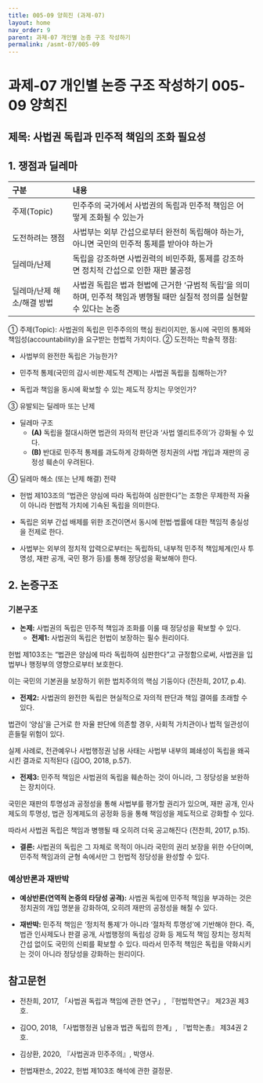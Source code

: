 ```yaml
---
title: 005-09 양희진 (과제-07)
layout: home
nav_order: 9
parent: 과제-07 개인별 논증 구조 작성하기
permalink: /asmt-07/005-09
---
```


# 과제-07 개인별 논증 구조 작성하기 005-09 양희진

## 제목: 사법권 독립과 민주적 책임의 조화 필요성

## 1. 쟁점과 딜레마

| 구분 | 내용 |
|:---|:---|
| 주제(Topic) | 민주주의 국가에서 사법권의 독립과 민주적 책임은 어떻게 조화될 수 있는가 |
| 도전하려는 쟁점 | 사법부는 외부 간섭으로부터 완전히 독립해야 하는가, 아니면 국민의 민주적 통제를 받아야 하는가 |
| 딜레마/난제 | 독립을 강조하면 사법권력의 비민주화, 통제를 강조하면 정치적 간섭으로 인한 재판 불공정 |
| 딜레마/난제 해소/해결 방법 | 사법권 독립은 법과 헌법에 근거한 ‘규범적 독립’을 의미하며, 민주적 책임과 병행될 때만 실질적 정의를 실현할 수 있다는 논증 |

① 주제(Topic): 사법권의 독립은 민주주의의 핵심 원리이지만, 동시에 국민의 통제와 책임성(accountability)을 요구받는 헌법적 가치이다.
② 도전하는 학술적 쟁점: 
- 사법부의 완전한 독립은 가능한가?

- 민주적 통제(국민의 감시·비판·제도적 견제)는 사법권 독립을 침해하는가?

- 독립과 책임을 동시에 확보할 수 있는 제도적 장치는 무엇인가?



③ 유발되는 딜레마 또는 난제

- 딜레마 구조
  - **(A)** 독립을 절대시하면 법관의 자의적 판단과 ‘사법 엘리트주의’가 강화될 수 있다.
  - **(B)** 반대로 민주적 통제를 과도하게 강화하면 정치권의 사법 개입과 재판의 공정성 훼손이 우려된다.

④ 딜레마 해소 (또는 난제 해결) 전략

- 헌법 제103조의 “법관은 양심에 따라 독립하여 심판한다”는 조항은 무제한적 자율이 아니라 헌법적 가치에 기속된 독립을 의미한다.

- 독립은 외부 간섭 배제를 위한 조건이면서 동시에 헌법·법률에 대한 책임적 충실성을 전제로 한다.

- 사법부는 외부의 정치적 압력으로부터는 독립하되, 내부적 민주적 책임체계(인사 투명성, 재판 공개, 국민 평가 등)를 통해 정당성을 확보해야 한다.
## 2. 논증구조

### 기본구조

- **논제:** 사법권의 독립은 민주적 책임과 조화를 이룰 때 정당성을 확보할 수 있다.
  - **전제1:** 사법권의 독립은 헌법이 보장하는 필수 원리이다.

헌법 제103조는 “법관은 양심에 따라 독립하여 심판한다”고 규정함으로써, 사법권을 입법부나 행정부의 영향으로부터 보호한다.

이는 국민의 기본권을 보장하기 위한 법치주의의 핵심 기둥이다 (전찬희, 2017, p.4).
  - **전제2:** 사법권의 완전한 독립은 현실적으로 자의적 판단과 책임 결여를 초래할 수 있다.

법관이 ‘양심’을 근거로 한 자율 판단에 의존할 경우, 사회적 가치관이나 법적 일관성이 흔들릴 위험이 있다.

실제 사례로, 전관예우나 사법행정권 남용 사태는 사법부 내부의 폐쇄성이 독립을 왜곡시킨 결과로 지적된다 (김OO, 2018, p.57).

  - **전제3:** 민주적 책임은 사법권의 독립을 훼손하는 것이 아니라, 그 정당성을 보완하는 장치이다.

국민은 재판의 투명성과 공정성을 통해 사법부를 평가할 권리가 있으며,
재판 공개, 인사제도의 투명성, 법관 징계제도의 공정화 등을 통해 책임성을 제도적으로 강화할 수 있다.

따라서 사법권 독립은 책임과 병행될 때 오히려 더욱 공고해진다 (전찬희, 2017, p.15).

- **결론:** 사법권의 독립은 그 자체로 목적이 아니라 국민의 권리 보장을 위한 수단이며,
민주적 책임과의 균형 속에서만 그 헌법적 정당성을 완성할 수 있다.
### 예상반론과 재반박

- **예상반론(연역적 논증의 타당성 공격):** 사법권 독립에 민주적 책임을 부과하는 것은 정치권의 개입 명분을 강화하여,
오히려 재판의 공정성을 해칠 수 있다.

- **재반박:** 민주적 책임은 ‘정치적 통제’가 아니라 ‘절차적 투명성’에 기반해야 한다.
즉, 법관 인사제도나 판결 공개, 사법행정의 독립성 강화 등 제도적 책임 장치는
정치적 간섭 없이도 국민의 신뢰를 확보할 수 있다.
따라서 민주적 책임은 독립을 약화시키는 것이 아니라 정당성을 강화하는 원리이다.
## 참고문헌

- 전찬희, 2017, 「사법권 독립과 책임에 관한 연구」, 『헌법학연구』 제23권 제3호.

- 김OO, 2018, 「사법행정권 남용과 법관 독립의 한계」, 『법학논총』 제34권 2호.

- 김상환, 2020, 『사법권과 민주주의』, 박영사.

- 헌법재판소, 2022, 헌법 제103조 해석에 관한 결정문.